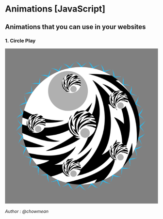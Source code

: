 # Animations [JavaScript]

## Animations that you can use in your websites

### 1. Circle Play
![LocateTweets](https://raw.githubusercontent.com/chowmean/animations/master/circle.png)



_Author : @chowmean_

